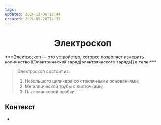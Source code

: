 ```yaml
---
tags: 
updated: 2024-12-06T15:44
created: 2024-09-20T14:37
---
```

<center> <h1> <b> Электроскоп </b> </h1> </center>
***Электроскоп — это устройство, которое позволяет измерить количество [[Электрический заряд|электрического заряда]] в теле.***
 
>Электроскоп состоит из:
>1. Небольшого цилиндра со стеклянными основаниями;
>2. Металлической трубы с листочками;
>3. Пластмассовой пробки.



## Контекст
- 

